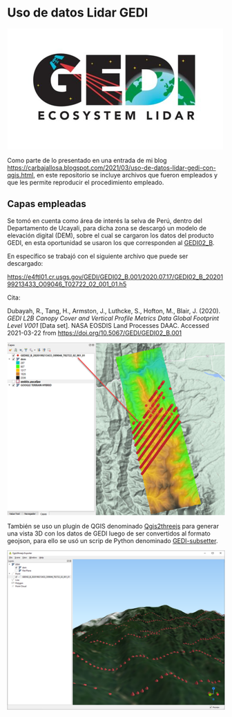 # Uso de datos Lidar GEDI

![](img/GEDI_16_10-500x281.jpg)

Como parte de lo presentado en una entrada de mi blog https://carbajallosa.blogspot.com/2021/03/uso-de-datos-lidar-gedi-con-qgis.html,
en este repositorio se incluye archivos que fueron empleados y que les permite reproducir el procedimiento empleado.

## Capas empleadas

Se tomó en cuenta como área de interés la selva de Perú, dentro del Departamento de Ucayali, para dicha zona se descargó 
un modelo de elevación digital (DEM), sobre el cual se cargaron los datos del producto GEDI, en esta oportunidad se usaron
los que corresponden al [GEDI02_B](https://lpdaac.usgs.gov/products/gedi02_bv001/).

En específico se trabajó con el siguiente archivo que puede ser descargado:

https://e4ftl01.cr.usgs.gov/GEDI/GEDI02_B.001/2020.07.17/GEDI02_B_2020199213433_O09046_T02722_02_001_01.h5



Cita:

Dubayah, R., Tang, H., Armston, J., Luthcke, S., Hofton, M., Blair, J. (2020). <i>GEDI L2B Canopy Cover and Vertical Profile Metrics Data Global Footprint Level V001</i> [Data set]. NASA EOSDIS Land Processes DAAC. Accessed 2021-03-22 from https://doi.org/10.5067/GEDI/GEDI02_B.001 

![](img/zona_estudio.png)

También se uso un plugin de QGIS denominado [Qgis2threejs](https://github.com/minorua/Qgis2threejs) para generar una vista 3D con los datos de GEDI luego de 
ser convertidos al formato geojson, para ello se usó un scrip de Python denominado [GEDI-subsetter](https://git.earthdata.nasa.gov/projects/LPDUR/repos/gedi-subsetter/browse).

![](img/vista_qgis2threejs.png)


